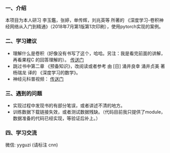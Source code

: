 

### 一、介绍
本项目为本人研习 李玉鑑，张婷，单传辉，刘兆英等 所著的 《深度学习-卷积神经网络从入门到精通》（2018年7月第1版第1次印刷），使用pytorch实现的案例。


### 二、学习建议
* 理解什么是卷积（好像没有书写了这个，哈哈。另注：我是看完前面的讲解，再看果程C
的回答理解的）。 [传送门](https://www.zhihu.com/question/22298352/answer/228543288)
* 跳过书中第二章 《预备知识》，改阅读或者参考 由 [日] 涌井良幸 涌井贞美 著 杨瑞龙 译的 《深度学习的数学》。
* 神经元科普视频： [传送门](https://b23.tv/av65013444)


### 三、遇到的问题
* 实现过程中发现书的有部分笔误，或者讲述不清的地方。
* 训练数据下载链接失效，或者测试数据残缺。（代码目前我只提供了module，数据准备的代码已经实现，等验证后补上。）

### 四、学习交流
微信: yyguzi  (请标注 cnn)


